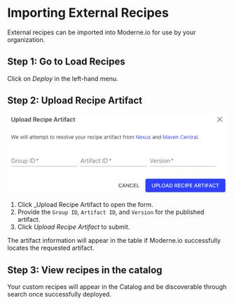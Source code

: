 # Importing External Recipes

External recipes can be imported into Moderne.io for use by your organization.

## Step 1: Go to Load Recipes

Click on _Deploy_ in the left-hand menu.

## Step 2: Upload Recipe Artifact

![](../.gitbook/assets/deployer-upload-artifact.png)

1. Click \_Upload Recipe Artifact to open the form.
2. Provide the `Group ID`, `Artifact ID`, and `Version` for the published artifact.
3. Click _Upload Recipe Artifact_ to submit.

The artifact information will appear in the table if Moderne.io successfully locates the requested artifact.

## Step 3: View recipes in the catalog

Your custom recipes will appear in the Catalog and be discoverable through search once successfully deployed.

